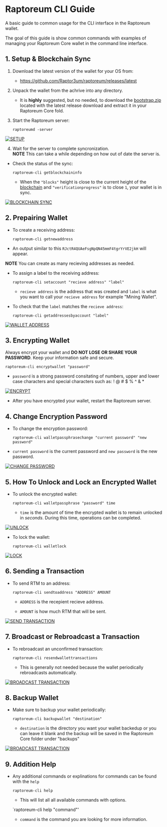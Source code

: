 # Raptoreum CLI Guide

A basic guide to common usage for the CLI interface in the Raptoreum wallet.

The goal of this guide is show common commands with examples of managing your Raptoreum Core wallet in the command line interface.

## 1. Setup & Blockchain Sync

   1. Download the latest version of the wallet for your OS from:

      - https://github.com/Raptor3um/raptoreum/releases/latest
    
   2. Unpack the wallet from the achrive into any directory.

      - It is **highly** suggested, but no needed, to download the [bootstrap.zip](https://github.com/Raptor3um/raptoreum/releases/latest) located with the latest release download and extract it in your Raptoreum Core fold.

   3. Start the Raptoreum server:
      
      `raptoreumd -server`

[![SETUP](https://img.youtube.com/vi/DYYMSNIcO20/1.jpg)](https://youtu.be/DYYMSNIcO20)

   4. Wait for the server to complete syncronization.  
      **NOTE** This can take a while depending on how out of date the server is.

   - Check the status of the sync:
      
      `raptoreum-cli getblockchaininfo`

      - When the `"blocks"` height is close to the current height of the [blockchain](https://explorer.raptoreum.com/) and `"verificationprogress"` is to close `1`, your wallet is in sync.

[![BLOCKCHAIN SYNC](https://img.youtube.com/vi/hq49iBWM48I/1.jpg)](https://youtu.be/hq49iBWM48I)

## 2. Prepairing Wallet

- To create a receiving address: 
   
   `raptoreum-cli getnewaddress`

- An output similar to this `RJctR4QUAeFsgNpQN45mmF4tgrYrVE2jkH` will appear.

**NOTE** You can create as many recieving addresses as needed.

- To assign a label to the receiving address: 

   `raptoreum-cli setaccount "recieve address" "label"`

   - `recieve address` is the address that was created and `label` is what you want to call your `recieve address` for example "Mining Wallet".

- To check that the `label` matches the `recieve address`:
   
   `raptoreum-cli getaddressesbyaccount "label"`

[![WALLET ADDRESS](https://img.youtube.com/vi/o2Q8z7R6zic/1.jpg)](https://youtu.be/o2Q8z7R6zic)

## 3. Encrypting Wallet

Always encrypt your wallet and **DO NOT LOSE OR SHARE YOUR PASSWORD**.  Keep your information safe and secure.
   
`raptoreum-cli encryptwallet "password"`
   
   - `password` is a strong password consitating of numbers, upper and lower case characters and special characters such as: ! @ # $ % ^ & *

[![ENCRYPT](https://img.youtube.com/vi/UnfxYByIBYM/1.jpg)](https://youtu.be/UnfxYByIBYM)

- After you have encrypted your wallet, restart the Raptoreum server.
   
## 4. Change Encryption Password

- To change the encryption password:
 
   `raptoreum-cli walletpassphrasechange "current password" "new password"`
   
- `current password` is the current password and `new password` is the new password.

[![CHANGE PASSWORD](https://img.youtube.com/vi/pJcxfFpjng0/1.jpg)](https://youtu.be/pJcxfFpjng0)

## 5. How To Unlock and Lock an Encrypted Wallet

- To unlock the encrypted wallet:

   `raptoreum-cli walletpassphrase "password" time`
   
   - `time` is the amount of time the encrypted wallet is to remain unlocked in *seconds*.  During this time, operations can be completed.

[![UNLOCK](https://img.youtube.com/vi/O51mV53xiQg/1.jpg)](https://youtu.be/O51mV53xiQg)

- To lock the wallet:

   `raptoreum-cli walletlock`
   
[![LOCK](https://img.youtube.com/vi/tWx_JWQzs8w/1.jpg)](https://youtu.be/tWx_JWQzs8w)

## 6. Sending a Transaction

- To send RTM to an address:

   `raptoreum-cli sendtoaddress "ADDRESS" AMOUNT`
   
   - `ADDRESS` is the recepient recieve address.

   - `AMOUNT` is how much RTM that will be sent.

[![SEND TRANSACTION](https://img.youtube.com/vi/y1ijum8_nXs/1.jpg)](https://youtu.be/y1ijum8_nXs)
   
## 7. Broadcast or Rebroadcast a Transaction

- To rebroadcast an unconfirmed transaction:

   `raptoreum-cli resendwallettransactions`
  
  - This is generally not needed because the wallet periodically rebroadcasts automatically.

[![BROADCAST TRANSACTION](https://img.youtube.com/vi/1FrNYaK6hv4/1.jpg)](https://youtu.be/1FrNYaK6hv4)

## 8. Backup Wallet

- Make sure to backup your wallet periodically:

   `raptoreum-cli backupwallet "destination"`
   
   - `destination` is the directory you want your wallet backedup or you can leave it blank and the backup will be saved in the Raptoreum Core folder under "backups"

[![BROADCAST TRANSACTION](https://img.youtube.com/vi/7SeiSzl2aRk/1.jpg)](https://youtu.be/7SeiSzl2aRk)

## 9. Addition Help

- Any additional commands or explinations for commands can be found with the `help`
   
   `raptoreum-cli help`
   
   -  This will list all all available commands with options.

   `raptoreum-cli help "command"'
   
   - `command` is the command you are looking for more information.
